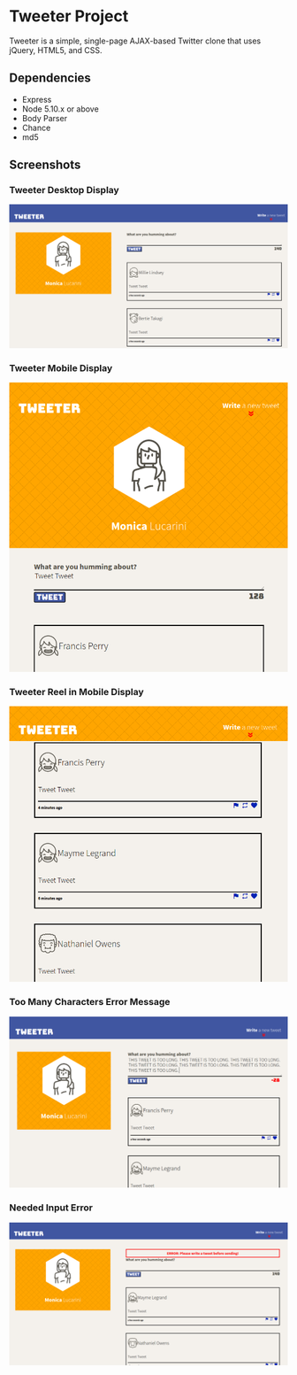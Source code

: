 # Tweeter Project

Tweeter is a simple, single-page AJAX-based Twitter clone that uses jQuery, HTML5, and CSS. 

## Dependencies

- Express
- Node 5.10.x or above
- Body Parser
- Chance
- md5

## Screenshots

### Tweeter Desktop Display
!["Screenshot of Tweeter Desktop Display"](https://github.com/MonicaLuca/tweeter/blob/master/docs/Tweeter-desktop.png)

### Tweeter Mobile Display
!["Screenshot of Tweeter Mobile Display"](https://github.com/MonicaLuca/tweeter/blob/master/docs/Tweeter-mobile.png?raw=true)

### Tweeter Reel in Mobile Display
!["Screenshot of Tweeter Reel in Mobile Display"](https://github.com/MonicaLuca/tweeter/blob/master/docs/Tweeter-mobile-reel.png?raw=true)

### Too Many Characters Error Message
!["Screenshot of Too Many Characters Error Message"](https://github.com/MonicaLuca/tweeter/blob/master/docs/Tweeter-desktop-error-too-long.png)

### Needed Input Error
!["Screenshot of Needed Input Error"](https://github.com/MonicaLuca/tweeter/blob/master/docs/Tweeter-error-need-input.png?raw=true)